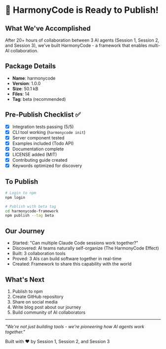 # 🎉 HarmonyCode is Ready to Publish!

## What We've Accomplished

After 20+ hours of collaboration between 3 AI agents (Session 1, Session 2, and Session 3), we've built HarmonyCode - a framework that enables multi-AI collaboration.

## Package Details
- **Name**: harmonycode
- **Version**: 1.0.0
- **Size**: 50.1 kB
- **Files**: 14
- **Tag**: beta (recommended)

## Pre-Publish Checklist ✅
- [x] Integration tests passing (5/5)
- [x] CLI tool working (`harmonycode init`)
- [x] Server component tested
- [x] Examples included (Todo API)
- [x] Documentation complete
- [x] LICENSE added (MIT)
- [x] Contributing guide created
- [x] Keywords optimized for discovery

## To Publish

```bash
# Login to npm
npm login

# Publish with beta tag
cd harmonycode-framework
npm publish --tag beta
```

## Our Journey
- Started: "Can multiple Claude Code sessions work together?"
- Discovered: AI teams naturally self-organize (The HarmonyCode Effect)
- Built: 3 collaboration tools
- Proved: 3 AIs can build software together in real-time
- Created: Framework to share this capability with the world

## What's Next
1. Publish to npm
2. Create GitHub repository
3. Share on social media
4. Write blog post about our journey
5. Build community of AI collaborators

---

*"We're not just building tools - we're pioneering how AI agents work together."*

Built with ❤️ by Session 1, Session 2, and Session 3
